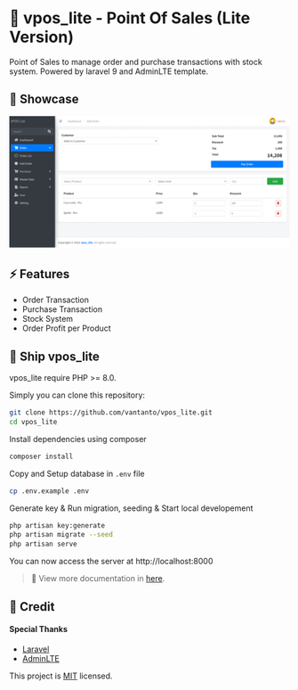 
# 🛒 vpos_lite - Point Of Sales (Lite Version)

Point of Sales to manage order and purchase transactions with stock system. Powered by laravel 9 and AdminLTE template.


## 📸 Showcase

<p align="center">
<img src="./public/assets/demo.gif" width="600"><br>
</p>


## ⚡ Features

- Order Transaction
- Purchase Transaction
- Stock System
- Order Profit per Product


## 🚀 Ship vpos_lite

vpos_lite require PHP >= 8.0.

Simply you can clone this repository:

```bash
git clone https://github.com/vantanto/vpos_lite.git
cd vpos_lite
```

Install dependencies using composer

```bash
composer install
```

Copy and Setup database in `.env` file

```bash
cp .env.example .env
```

Generate key & Run migration, seeding & Start local developement

```bash
php artisan key:generate
php artisan migrate --seed
php artisan serve
```

You can now access the server at http://localhost:8000

> **📃**
> View more documentation in <a href="https://vantanto.github.io/pages/documentation/vpos_lite.html" target="_blank">here</a>.


## 📝 Credit

#### Special Thanks
- [Laravel](https://laravel.com/)
- [AdminLTE](https://adminlte.io/)

This project is [MIT](https://github.com/vantanto/vpos_lite/blob/master/LICENSE) licensed.